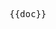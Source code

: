 <pre class="language-markdown">{{doc}}</pre>

<script setup>
import doc from './../../ui/naive-ui.md?raw'
</script>